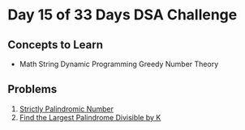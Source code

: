 # Day 15 of 33 Days DSA Challenge

## Concepts to Learn
- Math
String
Dynamic Programming
Greedy
Number Theory

## Problems
1. [Strictly Palindromic Number](https://leetcode.com/problems/strictly-palindromic-number/)
2. [Find the Largest Palindrome Divisible by K](https://leetcode.com/problems/find-the-largest-palindrome-divisible-by-k/)

